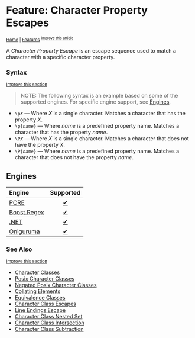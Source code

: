 # Feature: Character Property Escapes
<sup>[Home](../index.md) \| [Features](../features)
<sup>[Improve this article](https://github.com/rbuckton/regexp-features/edit/main/src/features/character-classes/character-property-escapes.md)</sup>

<!--
'Character Property Escapes' sources:
  - [](../../src/features/character-classes/character-property-escapes.md)
-->


<!--
'name' sources:
  - [](../../src/features/character-classes/character-property-escapes.md)
-->


<!--
'description' sources:
  - [](../../src/features/character-classes/character-property-escapes.md)
-->

A <dfn>Character Property Escape</dfn> is an escape sequence used to match a character with a specific character property.

### Syntax
<sup>[Improve this section](https://github.com/rbuckton/regexp-features/edit/main/src/features/character-classes/character-property-escapes.md)</sup>

<!--
'syntax' sources:
  - [](../../src/features/character-classes/character-property-escapes.md)
-->


> NOTE: The following syntax is an example based on some of the supported engines. For specific engine support, see [Engines](#engines).

- <code>\\p<em>X</em></code> &mdash; Where *X* is a single character. Matches a character that has the property *X*.
- <code>\\p{<em>name</em>}</code> &mdash; Where *name* is a predefined property name. Matches a character that has the property *name*.
- <code>\\P<em>X</em></code> &mdash; Where *X* is a single character. Matches a character that does not have the property *X*.
- <code>\\P{<em>name</em>}</code> &mdash; Where *name* is a predefined property name. Matches a character that does not have the property *name*.

## Engines

| Engine | Supported |
|:-------|:---------:|
| [PCRE](../engines/pcre.md) | [✔](engines/pcre.md#feature-character-property-escapes) |
| [Boost.Regex](../engines/boost.regex.md) | [✔](engines/boost.regex.md#feature-character-property-escapes) |
| [.NET](../engines/dotnet.md) | [✔](engines/dotnet.md#feature-character-property-escapes) |
| [Oniguruma](../engines/oniguruma.md) | [✔](engines/oniguruma.md#feature-character-property-escapes) |

### See Also

<sup>[Improve this section](https://github.com/rbuckton/regexp-features/edit/main/src/features/character-classes/character-property-escapes.md)</sup>

<!--
'see_also' sources:
  - [](../../src/features/character-classes/character-property-escapes.md)
-->

- [Character Classes]
- [Posix Character Classes]
- [Negated Posix Character Classes]
- [Collating Elements]
- [Equivalence Classes]
- [Character Class Escapes]
- [Line Endings Escape]
- [Character Class Nested Set]
- [Character Class Intersection]
- [Character Class Subtraction]

[Anchors]: ./anchors.md
[Buffer Boundaries]: ./buffer-boundaries.md
[Word Boundaries]: ./word-boundaries.md
[Text Segment Boundaries]: ./text-segment-boundaries.md
[Continuation Escape]: ./continuation-escape.md
[Alternatives]: ./alternatives.md
[Wildcard]: ./wildcard.md
[Character Classes]: ./character-classes.md
[Posix Character Classes]: ./posix-character-classes.md
[Negated Posix Character Classes]: ./negated-posix-character-classes.md
[Collating Elements]: ./collating-elements.md
[Equivalence Classes]: ./equivalence-classes.md
[Character Class Escapes]: ./character-class-escapes.md
[Line Endings Escape]: ./line-endings-escape.md
[Character Property Escapes]: ./character-property-escapes.md
[Character Class Nested Set]: ./character-class-nested-set.md
[Character Class Intersection]: ./character-class-intersection.md
[Character Class Subtraction]: ./character-class-subtraction.md
[Quoted Characters]: ./quoted-characters.md
[Quantifiers]: ./quantifiers.md
[Lazy Quantifiers]: ./lazy-quantifiers.md
[Possessive Quantifiers]: ./possessive-quantifiers.md
[Capturing Groups]: ./capturing-groups.md
[Named Capturing Groups]: ./named-capturing-groups.md
[Non-Capturing Groups]: ./non-capturing-groups.md
[Backreferences]: ./backreferences.md
[Comments]: ./comments.md
[Line Comments]: ./line-comments.md
[Modifiers]: ./modifiers.md
[Branch Reset]: ./branch-reset.md
[Lookahead]: ./lookahead.md
[Lookbehind]: ./lookbehind.md
[Non-Backtracking Expressions]: ./non-backtracking-expressions.md
[Recursion]: ./recursion.md
[Conditional Expressions]: ./conditional-expressions.md
[Subroutines]: ./subroutines.md
[Callouts]: ./callouts.md
[Flags]: ./flags.md

[article:Anchors]: ./anchors.md
[article:Buffer Boundaries]: ./buffer-boundaries.md
[article:Word Boundaries]: ./word-boundaries.md
[article:Text Segment Boundaries]: ./text-segment-boundaries.md
[article:Continuation Escape]: ./continuation-escape.md
[article:Alternatives]: ./alternatives.md
[article:Wildcard]: ./wildcard.md
[article:Character Classes]: ./character-classes.md
[article:Posix Character Classes]: ./posix-character-classes.md
[article:Negated Posix Character Classes]: ./negated-posix-character-classes.md
[article:Collating Elements]: ./collating-elements.md
[article:Equivalence Classes]: ./equivalence-classes.md
[article:Character Class Escapes]: ./character-class-escapes.md
[article:Line Endings Escape]: ./line-endings-escape.md
[article:Character Property Escapes]: ./character-property-escapes.md
[article:Character Class Nested Set]: ./character-class-nested-set.md
[article:Character Class Intersection]: ./character-class-intersection.md
[article:Character Class Subtraction]: ./character-class-subtraction.md
[article:Quoted Characters]: ./quoted-characters.md
[article:Quantifiers]: ./quantifiers.md
[article:Lazy Quantifiers]: ./lazy-quantifiers.md
[article:Possessive Quantifiers]: ./possessive-quantifiers.md
[article:Capturing Groups]: ./capturing-groups.md
[article:Named Capturing Groups]: ./named-capturing-groups.md
[article:Non-Capturing Groups]: ./non-capturing-groups.md
[article:Backreferences]: ./backreferences.md
[article:Comments]: ./comments.md
[article:Line Comments]: ./line-comments.md
[article:Modifiers]: ./modifiers.md
[article:Branch Reset]: ./branch-reset.md
[article:Lookahead]: ./lookahead.md
[article:Lookbehind]: ./lookbehind.md
[article:Non-Backtracking Expressions]: ./non-backtracking-expressions.md
[article:Recursion]: ./recursion.md
[article:Conditional Expressions]: ./conditional-expressions.md
[article:Subroutines]: ./subroutines.md
[article:Callouts]: ./callouts.md
[article:Flags]: ./flags.md
